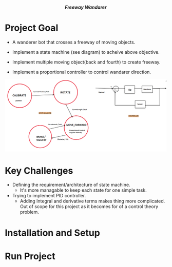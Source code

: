 
<h5><center> Freeway Wandarer </center></h5>

# Project Goal

* A wanderer bot that crosses a freeway of moving objects.

* Implement a state machine (see diagram) to acheive above objective.

* Implement multiple moving object(back and fourth) to create freeway.

* Implement a proportional controller to control wandarer direction.


![state](https://github.com/ai598d/ENVIRO/blob/main/states.png)

# Key Challenges

* Defining the requirement/architecture of state machine.
    * It's more managable to keep each state for one simple task.
* Trying to implement PID controller. 
    * Adding Integral and derivative terms makes thing more complicated. Out of scope for this project as it becomes for of a control theory problem. 

# Installation and Setup

# Run Project



